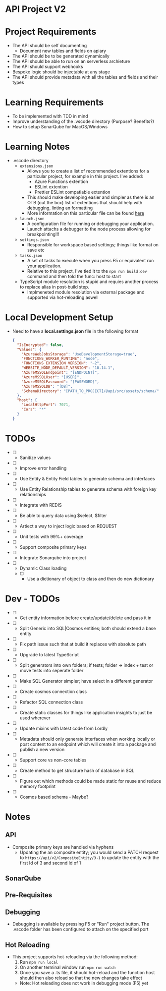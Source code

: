 # API Project V2

# Project Requirements
- The API should be self documenting
  - Document new tables and fields on apiary
- The API should be to be generated dynamically
- The API should be able to run on an serverless archieture
- The API should support webhooks
- Bespoke logic should be injectable at any stage
- The API should provide metadata with all the tables and fields and their types

# Learning Requirements
- To be implemented with TDD in mind
- Improve understanding of the .vscode directory (Purpose? Benefits?)
- How to setup SonarQube for MacOS/Windows

# Learning Notes
- .vscode directory
  - `extensions.json`
    - Allows you to create a list of recommended extentions for a particular project, for example in this project. I've added:
      - Azure Functions extention
      - ESLint extention
      - Prettier ESLint compatiable extention
    - This should make developing easier and simpler as there is an OTB (out the box) list of extentions that should help with debugging, linting an formatting
    - More information on this particular file can be found [here](https://code.visualstudio.com/docs/editor/extension-gallery#_workspace-recommended-extensions)
  - `launch.json`
    - A configuration file for running or debugging your application.
    - Launch attachs a debugger to the node process allowing for breakpointing!!!
  - `settings.json`
    - Responsible for workspace based settings; things like format on save etc
  - `tasks.json`
    - A set of tasks to execute when you press F5 or equivalent run your application.
    - Relative to this project, I've tied it to the `npm run build:dev` command and then told the func: host to start
  - TypeScript module resolution is stupid and requies another process to replace alias in post-build step.
    - Implmeneted module resolution via external package and supported via hot-reloading aswell

# Local Development Setup

- Need to have a <b>local.settings.json</b> file in the following format
  ```json
  {
    "IsEncrypted": false,
    "Values": {
      "AzureWebJobsStorage": "UseDevelopmentStorage=true",
      "FUNCTIONS_WORKER_RUNTIME": "node",
      "FUNCTIONS_EXTENSION_VERSION": "~2",
      "WEBSITE_NODE_DEFAULT_VERSION": "10.14.1",
      "AzureMSSQLEndpoint": "[ENDPOINT]",
      "AzureMSSQLUser": "[USER]",
      "AzureMSSQLPassword": "[PASSWORD]",
      "AzureMSSQLDB": "[DB]",
      "SchemaDirectory": "[PATH_TO_PROJECT]/@api/src/assets/schema/"
    },
    "host": {
      "LocalHttpPort": 7071,
      "Cors": "*"
    }
  }
  ```

# TODOs

- [ ] - Sanitize values
- [ ] - Improve error handling
- [ ] - Use Entity & Entity Field tables to generate schema and interfaces
- [ ] - Use Entity Relationship tables to generate schema with foreign key relationships
- [ ] - Integrate with REDIS
- [ ] - Be able to query data using $select, $filter
- [ ] - Artiect a way to inject logic based on REQUEST
- [ ] - Unit tests with 99%+ coverage
- [ ] - Support composite primary keys
- [ ] - Integrate Sonarqube into project
- [ ] - Dynamic Class loading
  - [ ] - Use a dictionary of object to class and then do new dictionary

# Dev - TODOs

- [ ] - Get entity information before create/update/delete and pass it in
- [ ] - Split Generic into SQL|Cosmos entities; both should extend a base entity
- [ ] - Fix path issue such that at build it replaces with absolute path
- [ ] - Upgrade to latest TypeScript
- [ ] - Split generators into own folders; if tests; folder -> index + test or move tests into seperate folder
- [ ] - Make SQL Generator simpler; have select in a different generator
- [ ] - Create cosmos connection class
- [ ] - Refactor SQL connection class
- [ ] - Create static classes for things like application insights to just be used wherever
- [ ] - Update mixins with latest code from Lordly
- [ ] - Metadata should only generate interfaces when working locally or post content to an endpoint which will create it into a package and publish a new version
- [ ] - Support core vs non-core tables
- [ ] - Create method to get structure hash of database in SQL
- [ ] - Figure out which methods could be made static for reuse and reduce memory footprint
- [ ] - Cosmos based schema - Maybe?

# Notes

## API

- Composite primary keys are handled via hyphens
  - Updating the an composite entity; you would send a PATCH request to `https://api/v2/CompositeEntity/3-1` to update the entity with the first Id of 3 and second Id of 1

## SonarQube

## Pre-Requisites
## Debugging
- Debugging is available by pressing F5 or "Run" project button. The .vscode folder has been configured to attach on the specified port

## Hot Reloading
- This project supports hot-reloading via the following method:
  1. Run ```npm run local```
  2. On another terminal window run ```npm run watch```
  3. Once you save a .ts file, it should hot-reload and the function host should then also reload so that the new changes take effect
  - Note: Hot reloading does not work in debugging mode (F5) yet
